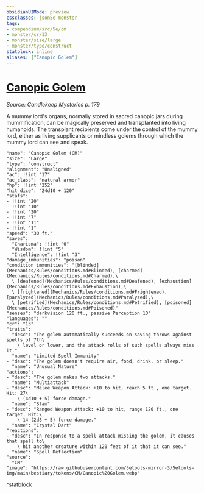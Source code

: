 ```yaml
---
obsidianUIMode: preview
cssclasses: json5e-monster
tags:
- compendium/src/5e/cm
- monster/cr/13
- monster/size/large
- monster/type/construct
statblock: inline
aliases: ["Canopic Golem"]
---
```

# [Canopic Golem](Mechanics\bestiary\construct/canopic-golem-cm.md)
*Source: Candlekeep Mysteries p. 179*  

A mummy lord's organs, normally stored in sacred canopic jars during mummification, can be magically preserved and transplanted into living humanoids. The transplant recipients come under the control of the mummy lord, either as living supplicants or mindless golems through which the mummy lord can see and speak.

```statblock
"name": "Canopic Golem (CM)"
"size": "Large"
"type": "construct"
"alignment": "Unaligned"
"ac": !!int "17"
"ac_class": "natural armor"
"hp": !!int "252"
"hit_dice": "24d10 + 120"
"stats":
- !!int "20"
- !!int "10"
- !!int "20"
- !!int "7"
- !!int "11"
- !!int "1"
"speed": "30 ft."
"saves":
  "Charisma": !!int "0"
  "Wisdom": !!int "5"
  "Intelligence": !!int "3"
"damage_immunities": "poison"
"condition_immunities": "[blinded](Mechanics/Rules/conditions.md#Blinded), [charmed](Mechanics/Rules/conditions.md#Charmed),\
  \ [deafened](Mechanics/Rules/conditions.md#Deafened), [exhaustion](Mechanics/Rules/conditions.md#Exhaustion),\
  \ [frightened](Mechanics/Rules/conditions.md#Frightened), [paralyzed](Mechanics/Rules/conditions.md#Paralyzed),\
  \ [petrified](Mechanics/Rules/conditions.md#Petrified), [poisoned](Mechanics/Rules/conditions.md#Poisoned)"
"senses": "darkvision 120 ft., passive Perception 10"
"languages": ""
"cr": "13"
"traits":
- "desc": "The golem automatically succeeds on saving throws against spells of 7th\
    \ level or lower, and the attack rolls of such spells always miss it."
  "name": "Limited Spell Immunity"
- "desc": "The golem doesn't require air, food, drink, or sleep."
  "name": "Unusual Nature"
"actions":
- "desc": "The golem makes two attacks."
  "name": "Multiattack"
- "desc": "Melee Weapon Attack: +10 to hit, reach 5 ft., one target. Hit: 27\
    \ (4d10 + 5) force damage."
  "name": "Slam"
- "desc": "Ranged Weapon Attack: +10 to hit, range 120 ft., one target. Hit:\
    \ 14 (2d8 + 5) force damage."
  "name": "Crystal Dart"
"reactions":
- "desc": "In response to a spell attack missing the golem, it causes that spell to\
    \ hit another creature within 120 feet of it that it can see."
  "name": "Spell Deflection"
"source":
- "CM"
"image": "https://raw.githubusercontent.com/5etools-mirror-3/5etools-img/main/bestiary/tokens/CM/Canopic%20Golem.webp"
```
^statblock